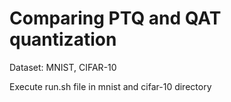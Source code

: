 # Comparing PTQ and QAT quantization

Dataset: MNIST, CIFAR-10

Execute run.sh file in mnist and cifar-10 directory
